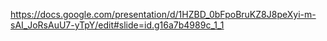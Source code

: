 https://docs.google.com/presentation/d/1HZBD_0bFpoBruKZ8J8peXyi-m-sAI_JoRsAuU7-yTpY/edit#slide=id.g16a7b4989c_1_1
